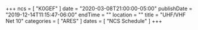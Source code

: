 +++
ncs = [ "K0GEF" ]
date = "2020-03-08T21:00:00-05:00"
publishDate = "2019-12-14T11:15:47-06:00"
endTime = ""
location = ""
title = "UHF/VHF Net 10"
categories = [ "ARES" ]
dates = [ "NCS Schedule" ]
+++
